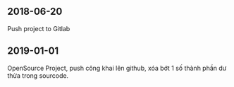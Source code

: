 ## 2018-06-20
Push project to Gitlab

## 2019-01-01
OpenSource Project, push công khai lên github, xóa bớt 1 số thành phần dư thừa trong sourcode.
